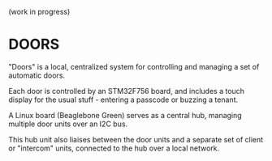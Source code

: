 (work in progress)
# DOORS

"Doors" is a local, centralized system for controlling and managing a set of automatic doors.

Each door is controlled by an STM32F756 board, and includes a touch display for the usual stuff - entering a passcode or buzzing a tenant.

A Linux board (Beaglebone Green) serves as a central hub, managing multiple door units over an I2C bus.

This hub unit also liaises between the door units and a separate set of client or "intercom" units, connected to the hub over a local network.
